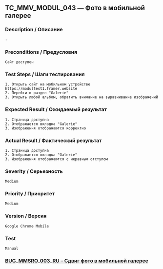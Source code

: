 ## TC_MMV_MODUL_043 — Фото в мобильной галерее

### Description / Описание
    -

### Preconditions / Предусловия
    Сайт доступен

### Test Steps / Шаги тестирования
    1. Открыть сайт на мобильном устройстве https://modultest1.framer.website
    2. Перейти в раздел "Galerie"
    3. Открыть любой альбом, обратить внимание на выравнивание изображений

### Expected Result / Ожидаемый результат
    1. Страница доступна
    2. Отображается вкладка "Galerie"
    3. Изображения отображаются корректно

### Actual Result / Фактический результат
    1. Страница доступна
    2. Отображается вкладка "Galerie"
    3. Изображения отображаются с неравным отступом

### Severity / Серьезность
    Medium

### Priority / Приоритет
    Medium

### Version / Версия
    Google Chrome Mobile

### Test
    Manual

### [BUG_MMSRO_003_RU – Сдвиг фото в мобильной галерее](../bug_reports/BUG_MMSRO_003_RU.md)